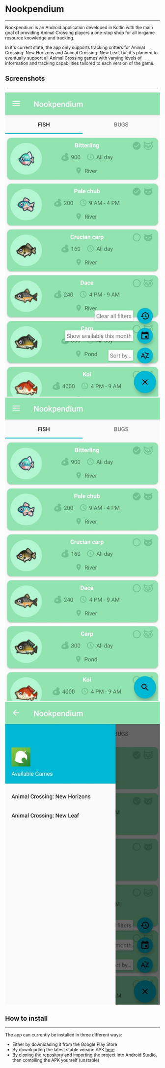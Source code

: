 # Nookpendium

-----------------------

Nookpendium is an Android application developed in Kotlin with the main goal of providing Animal Crossing players a one-stop shop for all in-game resource knowledge and tracking.

In it's current state, the app only supports tracking critters for Animal Crossing: New Horizons and Animal Crossing: New Leaf, but it's planned to eventually support all Animal Crossing games with varying levels of information and tracking capabilities tailored to each version of the game.

## Screenshots

--------------

![](PromoImage(1).jpeg)  ![](PromoImage(2).jpeg) ![](PromoImage(3).jpeg)



## How to install

-----

The app can currently be installed in three different ways:

- Either by downloading it from the Google Play Store
- By downloading the latest stable version APK [here](https://github.com/dmonzonis/Nookpendium/releases/latest)
- By cloning the repository and importing the project into Android Studio, then compiling the APK yourself (unstable)
